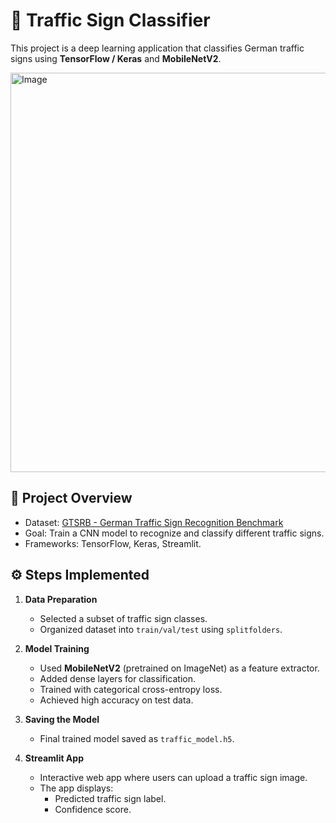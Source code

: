 # 🚦 Traffic Sign Classifier

This project is a deep learning application that classifies German traffic signs using **TensorFlow / Keras** and **MobileNetV2**.  

<img width="1139" height="639" alt="Image" src="https://github.com/user-attachments/assets/3a351350-e525-4079-b74f-af2eb5da1841" />

## 📌 Project Overview
- Dataset: [GTSRB - German Traffic Sign Recognition Benchmark](https://benchmark.ini.rub.de/gtsrb_news.html)  
- Goal: Train a CNN model to recognize and classify different traffic signs.  
- Frameworks: TensorFlow, Keras, Streamlit.  

## ⚙️ Steps Implemented
1. **Data Preparation**  
   - Selected a subset of traffic sign classes.  
   - Organized dataset into `train/val/test` using `splitfolders`.  

2. **Model Training**  
   - Used **MobileNetV2** (pretrained on ImageNet) as a feature extractor.  
   - Added dense layers for classification.  
   - Trained with categorical cross-entropy loss.  
   - Achieved high accuracy on test data.  

3. **Saving the Model**  
   - Final trained model saved as `traffic_model.h5`.  

4. **Streamlit App**  
   - Interactive web app where users can upload a traffic sign image.  
   - The app displays:  
     - Predicted traffic sign label.  
     - Confidence score.  
```bash
